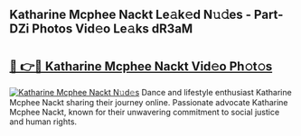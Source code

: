 ## Katharine Mcphee Nackt Le𝚊k𝚎d N𝚞𝚍es - Part-DZi Photos Vid𝚎o Le𝚊ks dR3aM

# <h2><a href="http://fb0ect2.evod.top/?m=Katharine+Mcphee+Nackt">🔗 👉🔴 Katharine Mcphee Nackt Vid𝚎o Ph𝚘t𝚘s</a></h2>

[![Katharine Mcphee Nackt N𝚞d𝚎s](https://i.imgur.com/8V9OHl7.gif)](http://fb0ect2.evod.top/?m=Katharine+Mcphee+Nackt)
Dance and lifestyle enthusiast Katharine Mcphee Nackt sharing their journey online. Passionate advocate Katharine Mcphee Nackt, known for their unwavering commitment to social justice and human rights. 

